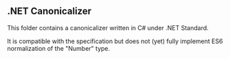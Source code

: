 ## .NET Canonicalizer

This folder contains a canonicalizer written in C# under .NET Standard.

It is compatible with the specification but does not (yet) fully implement ES6 normalization of the "Number" type.
